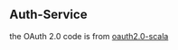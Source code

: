 ## Auth-Service

the OAuth 2.0 code is from [oauth2.0-scala](https://github.com/algd/oauth2.0-scala) 